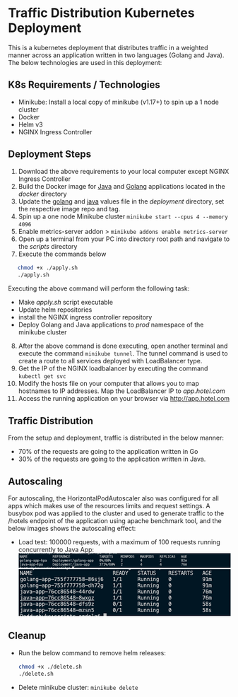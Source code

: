# Traffic Distribution Kubernetes Deployment

This is a kubernetes deployment that distributes traffic in a weighted manner across an application written in two languages (Golang and Java). The below technologies are used in this deployment:

## K8s Requirements / Technologies

- Minikube: Install a local copy of minikube (v1.17+) to spin up a 1 node cluster
- Docker
- Helm v3
- NGINX Ingress Controller

## Deployment Steps

1. Download the above requirements to your local computer except NGINX Ingress Controller
2. Build the Docker image for [Java](docker/java/Dockerfile) and [Golang](docker/golang/Dockerfile) applications located in the *docker* directory
3. Update the [golang](deployments/golang.yaml) and [java](deployments/java.yaml) values file in the *deployment* directory, set the respective image repo and tag.
4. Spin up a one node Minikube cluster `minikube start --cpus 4 --memory 4096`
5. Enable metrics-server addon > `minikube addons enable metrics-server`
6. Open up a terminal from your PC into directory root path and navigate to the *scripts* directory
7. Execute the commands below

 ```bash
    chmod +x ./apply.sh
    ./apply.sh
 ```

Executing the above command will perform the following task:

- Make *apply.sh* script executable
- Update helm repositories
- install the NGINX ingress controller repository
- Deploy Golang and Java applications to *prod* namespace of the minikube cluster

8. After the above command is done executing, open another terminal and execute the command `minikube tunnel`. The tunnel command is used to create a route to all services deployed with LoadBalancer type.
9. Get the IP of the NGINX loadbalancer by executing the command `kubectl get svc`
10. Modify the hosts file on your computer that allows you to map hostnames to IP addresses. Map the LoadBalancer IP to *app.hotel.com*
11. Access the running application on your browser via <http://app.hotel.com>

## Traffic Distribution

From the setup and deployment, traffic is distributed in the below manner:

- 70% of the requests are going to the application written in Go
- 30% of the requests are going to the application written in Java.

## Autoscaling

For autoscaling, the HorizontalPodAutoscaler also was configured for all apps which makes use of the resources limits and request settings. A busybox pod was applied to the cluster and used to generate traffic to the /hotels endpoint of the application using apache benchmark tool, and the below images shows the autoscaling effect:

- Load test: 100000 requests, with a maximum of 100 requests running concurrently to Java App:
![loadtest](img/hpa1.png)
![loadtest](img/hpa2.png)

## Cleanup

- Run the below command to remove helm releases:

    ```bash
    chmod +x ./delete.sh
    ./delete.sh
    ```

- Delete minikube cluster: `minikube delete`
